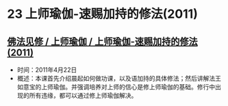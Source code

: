 # 23 上师瑜伽-速赐加持的修法(2011)

## [佛法见修 / 上师瑜伽 / 上师瑜伽-速赐加持的修法(2011)](https://www.fohuifayu.com/index.php/huideng-jiangtang/fofa-jianxiu/shangshi-yujia/580-l11043)

- 时间：2011年4月22日
- 概述：本课首先介绍晨起如何做功课，以及语加持的具体修法；然后讲解法王如意宝的上师瑜伽。并强调培养对上师的信心是修上师瑜伽的基础。修行中出现的所有违缘，都可以通过修上师瑜伽解决。
